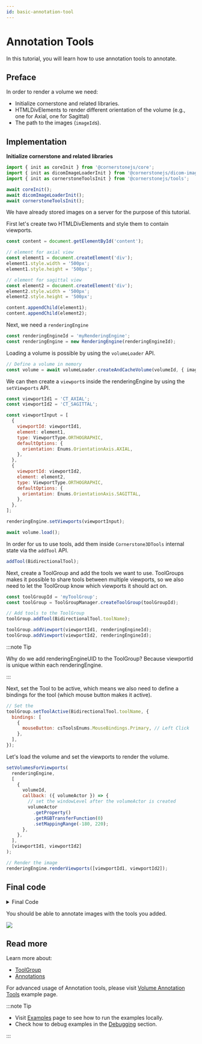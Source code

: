 ```yaml
---
id: basic-annotation-tool
---
```


# Annotation Tools

In this tutorial, you will learn how to use annotation tools to annotate.

## Preface

In order to render a volume we need:

- Initialize cornerstone and related libraries.
- HTMLDivElements to render different orientation of the volume (e.g., one for Axial, one for Sagittal)
- The path to the images (`imageId`s).

## Implementation

**Initialize cornerstone and related libraries**

```js
import { init as coreInit } from '@cornerstonejs/core';
import { init as dicomImageLoaderInit } from '@cornerstonejs/dicom-image-loader';
import { init as cornerstoneToolsInit } from '@cornerstonejs/tools';

await coreInit();
await dicomImageLoaderInit();
await cornerstoneToolsInit();
```

We have already stored images on a server for the purpose of this tutorial.

First let's create two HTMLDivElements and style them to contain viewports.

```js
const content = document.getElementById('content');

// element for axial view
const element1 = document.createElement('div');
element1.style.width = '500px';
element1.style.height = '500px';

// element for sagittal view
const element2 = document.createElement('div');
element2.style.width = '500px';
element2.style.height = '500px';

content.appendChild(element1);
content.appendChild(element2);
```

Next, we need a `renderingEngine`

```js
const renderingEngineId = 'myRenderingEngine';
const renderingEngine = new RenderingEngine(renderingEngineId);
```

Loading a volume is possible by using the `volumeLoader` API.

```js
// Define a volume in memory
const volume = await volumeLoader.createAndCacheVolume(volumeId, { imageIds });
```

We can then create a `viewport`s inside the renderingEngine by using the `setViewports` API.

```js
const viewportId1 = 'CT_AXIAL';
const viewportId2 = 'CT_SAGITTAL';

const viewportInput = [
  {
    viewportId: viewportId1,
    element: element1,
    type: ViewportType.ORTHOGRAPHIC,
    defaultOptions: {
      orientation: Enums.OrientationAxis.AXIAL,
    },
  },
  {
    viewportId: viewportId2,
    element: element2,
    type: ViewportType.ORTHOGRAPHIC,
    defaultOptions: {
      orientation: Enums.OrientationAxis.SAGITTAL,
    },
  },
];

renderingEngine.setViewports(viewportInput);

await volume.load();
```

In order for us to use tools, add them inside `Cornerstone3DTools` internal state via the `addTool` API.

```js
addTool(BidirectionalTool);
```

Next, create a ToolGroup and add the tools we want to use.
ToolGroups makes it possible to share tools between multiple viewports, so we also need to let the ToolGroup know which viewports it should act on.

```js
const toolGroupId = 'myToolGroup';
const toolGroup = ToolGroupManager.createToolGroup(toolGroupId);

// Add tools to the ToolGroup
toolGroup.addTool(BidirectionalTool.toolName);

toolGroup.addViewport(viewportId1, renderingEngineId);
toolGroup.addViewport(viewportId2, renderingEngineId);
```

:::note Tip

Why do we add renderingEngineUID to the ToolGroup? Because viewportId is unique within each renderingEngine.

:::

Next, set the Tool to be active, which means we also need to define a bindings for the tool (which mouse button makes it active).

```js
// Set the
toolGroup.setToolActive(BidirectionalTool.toolName, {
  bindings: [
    {
      mouseButton: csToolsEnums.MouseBindings.Primary, // Left Click
    },
  ],
});
```

Let's load the volume and set the viewports to render the volume.

```js
setVolumesForViewports(
  renderingEngine,
  [
    {
      volumeId,
      callback: ({ volumeActor }) => {
        // set the windowLevel after the volumeActor is created
        volumeActor
          .getProperty()
          .getRGBTransferFunction(0)
          .setMappingRange(-180, 220);
      },
    },
  ],
  [viewportId1, viewportId2]
);

// Render the image
renderingEngine.renderViewports([viewportId1, viewportId2]);
```

## Final code

<details>
<summary>Final Code</summary>

```js
import {
  init as coreInit,
  RenderingEngine,
  Enums,
  volumeLoader,
  setVolumesForViewports,
} from '@cornerstonejs/core';
import { init as dicomImageLoaderInit } from '@cornerstonejs/dicom-image-loader';
import {
  init as cornerstoneToolsInit,
  ToolGroupManager,
  WindowLevelTool,
  ZoomTool,
  Enums as csToolsEnums,
  addTool,
  BidirectionalTool,
} from '@cornerstonejs/tools';
import { createImageIdsAndCacheMetaData } from '../../../../utils/demo/helpers';

const { ViewportType } = Enums;

const content = document.getElementById('content');

// element for axial view
const element1 = document.createElement('div');
element1.style.width = '500px';
element1.style.height = '500px';

// element for sagittal view
const element2 = document.createElement('div');
element2.style.width = '500px';
element2.style.height = '500px';

content.appendChild(element1);
content.appendChild(element2);
// ============================= //

/**
 * Runs the demo
 */
async function run() {
  await coreInit();
  await dicomImageLoaderInit();
  await cornerstoneToolsInit();

  const imageIds = await createImageIdsAndCacheMetaData({
    StudyInstanceUID:
      '1.3.6.1.4.1.14519.5.2.1.7009.2403.334240657131972136850343327463',
    SeriesInstanceUID:
      '1.3.6.1.4.1.14519.5.2.1.7009.2403.226151125820845824875394858561',
    wadoRsRoot: 'https://d3t6nz73ql33tx.cloudfront.net/dicomweb',
  });

  // Instantiate a rendering engine
  const renderingEngineId = 'myRenderingEngine';
  const volumeId = 'myVolume';
  const renderingEngine = new RenderingEngine(renderingEngineId);
  const volume = await volumeLoader.createAndCacheVolume(volumeId, {
    imageIds,
  });
  const viewportId1 = 'CT_AXIAL';
  const viewportId2 = 'CT_SAGITTAL';

  const viewportInput = [
    {
      viewportId: viewportId1,
      element: element1,
      type: ViewportType.ORTHOGRAPHIC,
      defaultOptions: {
        orientation: Enums.OrientationAxis.AXIAL,
      },
    },
    {
      viewportId: viewportId2,
      element: element2,
      type: ViewportType.ORTHOGRAPHIC,
      defaultOptions: {
        orientation: Enums.OrientationAxis.SAGITTAL,
      },
    },
  ];

  renderingEngine.setViewports(viewportInput);

  await volume.load();

  addTool(BidirectionalTool);

  const toolGroupId = 'myToolGroup';
  const toolGroup = ToolGroupManager.createToolGroup(toolGroupId);

  // Add tools to the ToolGroup
  toolGroup.addTool(BidirectionalTool.toolName);

  toolGroup.addViewport(viewportId1, renderingEngineId);
  toolGroup.addViewport(viewportId2, renderingEngineId);

  toolGroup.setToolActive(BidirectionalTool.toolName, {
    bindings: [
      {
        mouseButton: csToolsEnums.MouseBindings.Primary, // Left Click
      },
    ],
  });

  setVolumesForViewports(
    renderingEngine,
    [
      {
        volumeId,
        callback: ({ volumeActor }) => {
          // set the windowLevel after the volumeActor is created
          volumeActor
            .getProperty()
            .getRGBTransferFunction(0)
            .setMappingRange(-180, 220);
        },
      },
    ],
    [viewportId1, viewportId2]
  );

  // Render the image
  renderingEngine.renderViewports([viewportId1, viewportId2]);
}

run();
```

</details>

You should be able to annotate images with the tools you added.

![](../assets/tutorial-annotation.png)

## Read more

Learn more about:

- [ToolGroup](../concepts/cornerstone-tools/toolGroups.md)
- [Annotations](../concepts/cornerstone-tools/annotation/index.md)

For advanced usage of Annotation tools, please visit <a href="/live-examples/volumeAnnotationTools.html" target="_blank">Volume Annotation Tools</a> example page.

:::note Tip

- Visit [Examples](examples.md#run-examples-locally) page to see how to run the examples locally.
- Check how to debug examples in the [Debugging](examples.md#debugging) section.

:::
